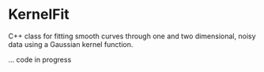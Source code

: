 # KernelFit
C++ class for fitting smooth curves through one and two dimensional, 
noisy data using a Gaussian kernel function.

... code in progress

